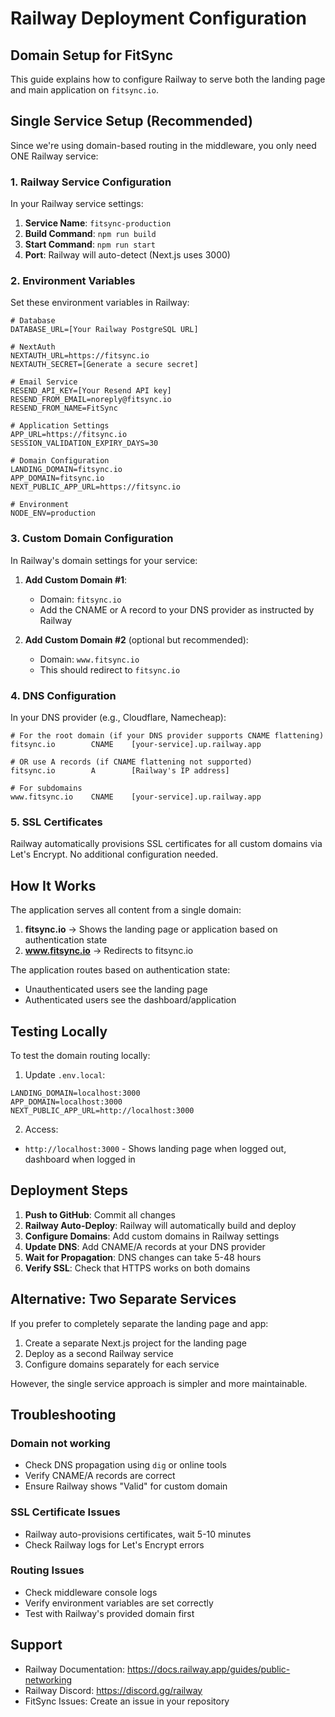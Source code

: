 # Railway Deployment Configuration

## Domain Setup for FitSync

This guide explains how to configure Railway to serve both the landing page and main application on `fitsync.io`.

## Single Service Setup (Recommended)

Since we're using domain-based routing in the middleware, you only need ONE Railway service:

### 1. Railway Service Configuration

In your Railway service settings:

1. **Service Name**: `fitsync-production`
2. **Build Command**: `npm run build`
3. **Start Command**: `npm run start`
4. **Port**: Railway will auto-detect (Next.js uses 3000)

### 2. Environment Variables

Set these environment variables in Railway:

```env
# Database
DATABASE_URL=[Your Railway PostgreSQL URL]

# NextAuth
NEXTAUTH_URL=https://fitsync.io
NEXTAUTH_SECRET=[Generate a secure secret]

# Email Service
RESEND_API_KEY=[Your Resend API key]
RESEND_FROM_EMAIL=noreply@fitsync.io
RESEND_FROM_NAME=FitSync

# Application Settings
APP_URL=https://fitsync.io
SESSION_VALIDATION_EXPIRY_DAYS=30

# Domain Configuration
LANDING_DOMAIN=fitsync.io
APP_DOMAIN=fitsync.io
NEXT_PUBLIC_APP_URL=https://fitsync.io

# Environment
NODE_ENV=production
```

### 3. Custom Domain Configuration

In Railway's domain settings for your service:

1. **Add Custom Domain #1**: 
   - Domain: `fitsync.io`
   - Add the CNAME or A record to your DNS provider as instructed by Railway

2. **Add Custom Domain #2** (optional but recommended):
   - Domain: `www.fitsync.io`
   - This should redirect to `fitsync.io`

### 4. DNS Configuration

In your DNS provider (e.g., Cloudflare, Namecheap):

```
# For the root domain (if your DNS provider supports CNAME flattening)
fitsync.io        CNAME    [your-service].up.railway.app

# OR use A records (if CNAME flattening not supported)
fitsync.io        A        [Railway's IP address]

# For subdomains
www.fitsync.io    CNAME    [your-service].up.railway.app
```

### 5. SSL Certificates

Railway automatically provisions SSL certificates for all custom domains via Let's Encrypt. No additional configuration needed.

## How It Works

The application serves all content from a single domain:

1. **fitsync.io** → Shows the landing page or application based on authentication state
2. **www.fitsync.io** → Redirects to fitsync.io

The application routes based on authentication state:
- Unauthenticated users see the landing page
- Authenticated users see the dashboard/application

## Testing Locally

To test the domain routing locally:

1. Update `.env.local`:
```env
LANDING_DOMAIN=localhost:3000
APP_DOMAIN=localhost:3000
NEXT_PUBLIC_APP_URL=http://localhost:3000
```

2. Access:
- `http://localhost:3000` - Shows landing page when logged out, dashboard when logged in

## Deployment Steps

1. **Push to GitHub**: Commit all changes
2. **Railway Auto-Deploy**: Railway will automatically build and deploy
3. **Configure Domains**: Add custom domains in Railway settings
4. **Update DNS**: Add CNAME/A records at your DNS provider
5. **Wait for Propagation**: DNS changes can take 5-48 hours
6. **Verify SSL**: Check that HTTPS works on both domains

## Alternative: Two Separate Services

If you prefer to completely separate the landing page and app:

1. Create a separate Next.js project for the landing page
2. Deploy as a second Railway service
3. Configure domains separately for each service

However, the single service approach is simpler and more maintainable.

## Troubleshooting

### Domain not working
- Check DNS propagation using `dig` or online tools
- Verify CNAME/A records are correct
- Ensure Railway shows "Valid" for custom domain

### SSL Certificate Issues
- Railway auto-provisions certificates, wait 5-10 minutes
- Check Railway logs for Let's Encrypt errors

### Routing Issues
- Check middleware console logs
- Verify environment variables are set correctly
- Test with Railway's provided domain first

## Support

- Railway Documentation: https://docs.railway.app/guides/public-networking
- Railway Discord: https://discord.gg/railway
- FitSync Issues: Create an issue in your repository